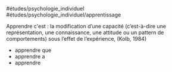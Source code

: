 #études/psychologie_individuel 
#études/psychologie_individuel/apprentissage

Apprendre c'est :  la modification d’une capacité (c’est-à-dire une représentation, une connaissance, une attitude ou un pattern de comportements) sous l’effet de l’expérience, (Kolb, 1984)

- apprendre que
- apprendre a 
- apprendre


